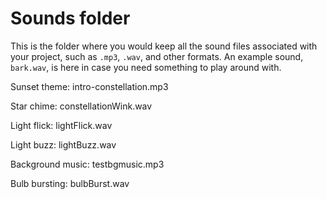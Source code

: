 # Sounds folder

This is the folder where you would keep all the sound files associated with your project, such as `.mp3`, `.wav`, and other formats. An example sound, `bark.wav`, is here in case you need something to play around with.

Sunset theme: intro-constellation.mp3

Star chime: constellationWink.wav

Light flick: lightFlick.wav

Light buzz: lightBuzz.wav

Background music: testbgmusic.mp3

Bulb bursting: bulbBurst.wav
